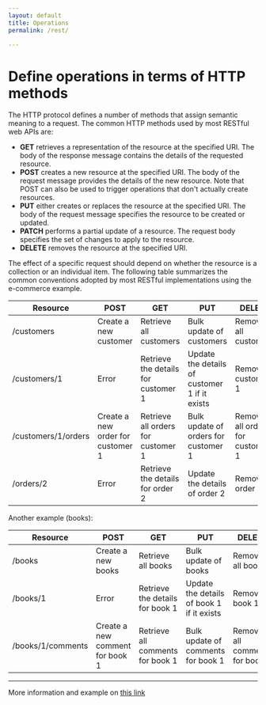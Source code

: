 ```yaml
---
layout: default
title: Operations
permalink: /rest/

---
```


# Define operations in terms of HTTP methods

The HTTP protocol defines a number of methods that assign semantic meaning to a request. The common HTTP methods used by most RESTful web APIs are:

- **GET** retrieves a representation of the resource at the specified URI. The body of the response message contains the details of the requested resource.
- **POST** creates a new resource at the specified URI. The body of the request message provides the details of the new resource. Note that POST can also be used to trigger operations that don't actually create resources.
- **PUT** either creates or replaces the resource at the specified URI. The body of the request message specifies the resource to be created or updated.
- **PATCH** performs a partial update of a resource. The request body specifies the set of changes to apply to the resource.
- **DELETE** removes the resource at the specified URI.

The effect of a specific request should depend on whether the resource is a collection or an individual item. The following table summarizes the common conventions adopted by most RESTful implementations using the e-commerce example.

| Resource            | POST                              | GET                                 | PUT                                           | DELETE                           |
| ------------------- | --------------------------------- | ----------------------------------- | --------------------------------------------- | -------------------------------- |
| /customers          | Create a new customer             | Retrieve all customers              | Bulk update of customers                      | Remove all customers             |
| /customers/1        | Error                             | Retrieve the details for customer 1 | Update the details of customer 1 if it exists | Remove customer 1                |
| /customers/1/orders | Create a new order for customer 1 | Retrieve all orders for customer 1  | Bulk update of orders for customer 1          | Remove all orders for customer 1 |
| /orders/2           | Error                             | Retrieve the details for order 2    | Update the details of order 2          | Remove order 2 |


Another example (books):

| Resource          | POST                            | GET                              | PUT                                       | DELETE                         |
| ----------------- | ------------------------------- | -------------------------------- | ----------------------------------------- | ------------------------------ |
| /books            | Create a new books              | Retrieve all books               | Bulk update of books                      | Remove all books               |
| /books/1          | Error                           | Retrieve the details for book 1  | Update the details of book 1 if it exists | Remove book 1                  |
| /books/1/comments | Create a new comment for book 1 | Retrieve all comments for book 1 | Bulk update of comments for book 1        | Remove all comments for book 1 |

---

More information and example on [this link](https://docs.microsoft.com/en-gb/azure/architecture/best-practices/api-design)

